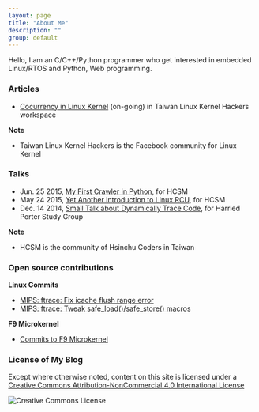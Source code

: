 ```yaml
---
layout: page
title: "About Me"
description: ""
group: default
---
```


Hello, I am an C/C++/Python programmer who get interested in embedded
Linux/RTOS and Python, Web programming.


### Articles

* [Cocurrency in Linux Kernel](https://twlinuxkernelhackers.hackpad.com/Concurrency-in-Linux-Kernel-JX3tiL7l2Uo)
  (on-going) in Taiwan Linux Kernel Hackers workspace

**Note**

  * Taiwan Linux Kernel Hackers is the Facebook community for Linux Kernel

### Talks

* Jun. 25 2015, [My First Crawler in Python](http://www.slideshare.net/vh21/my-firstcrawlerinpython),
  for HCSM
* May 24 2015, [Yet Another Introduction to Linux RCU](http://www.slideshare.net/vh21/yet-another-introduction-of-linux-rcu),
  for HCSM
* Dec. 14 2014, [Small Talk about Dynamically Trace Code](http://www.slideshare.net/vh21/trace-kernel-code-tips),
  for Harried Porter Study Group

**Note**

 * HCSM is the community of Hsinchu Coders in Taiwan

### Open source contributions
**Linux Commits**

* [MIPS: ftrace: Fix icache flush range error](http://patchwork.linux-mips.org/patch/6586/)
* [MIPS: ftrace: Tweak safe_load()/safe_store() macros](http://patchwork.linux-mips.org/patch/6585/)

**F9 Microkernel**

* [Commits to F9 Microkernel](https://github.com/f9micro/f9-kernel/commits?author=vh21)

### License of My Blog
Except where otherwise noted, content on this site is licensed under a
[Creative Commons Attribution-NonCommercial 4.0 International License](http://creativecommons.org/licenses/by-nc/4.0/)
<div class="license" class="text-center">
  <img alt="Creative Commons License" style="border-width:0" src="http://i.creativecommons.org/l/by-nc/4.0/88x31.png" /><br>
</div>
